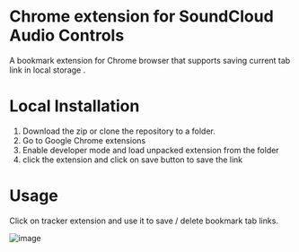# Chrome extension for SoundCloud Audio Controls

A bookmark extension for Chrome browser that supports saving current tab link in local storage .

# Local Installation
  1. Download the zip or clone the repository to a folder.
  2. Go to Google Chrome extensions
  3. Enable developer mode and load unpacked extension from the folder
  4. click the extension and click on save button to save the link

# Usage
Click on tracker extension and use it to save / delete bookmark tab links.

![image](https://user-images.githubusercontent.com/82048817/167467363-c7ef21f1-f850-44ac-b489-df85b1369b0d.png)
